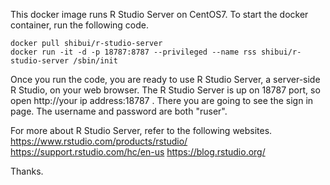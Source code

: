This docker image runs R Studio Server on CentOS7.
To start the docker container, run the following code.

```
docker pull shibui/r-studio-server
docker run -it -d -p 18787:8787 --privileged --name rss shibui/r-studio-server /sbin/init
```

Once you run the code, you are ready to use R Studio Server, a server-side R Studio, on your web browser.
The R Studio Server is up on 18787 port, so open http://your ip address:18787 .
There you are going to see the sign in page.
The username and password are both "ruser".

For more about R Studio Server, refer to the following websites.
https://www.rstudio.com/products/rstudio/
https://support.rstudio.com/hc/en-us
https://blog.rstudio.org/

Thanks.
